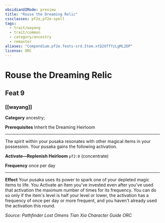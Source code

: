 ```yaml
---
obsidianUIMode: preview
title: "Rouse the Dreaming Relic"
cssclasses: pf2e,pf2e-spell
tags:
  - trait/wayang
  - trait/common
  - category/ancestry
  - remaster
aliases: "Compendium.pf2e.feats-srd.Item.xtQ2OffYzLgML2DP"
license: ORC
---
```

# Rouse the Dreaming Relic
## Feat 9
### [[wayang]]

**Category** ancestry; 



**Prerequisites** Inherit the Dreaming Heirloom
* * *
The spirit within your pusaka resonates with other magical items in your possession. Your pusaka gains the following activation.

**Activate—Replenish Heirloom** `pf2:0` (concentrate)

**Frequency** once per day

* * *

**Effect** Your pusaka uses its power to spark one of your depleted magic items to life. You Activate an Item you've invested even after you've used that activation the maximum number of times for its frequency. You can do so only if the item's level is half your level or lower, the activation has a frequency of once per day or more frequent, and you haven't already used the activation this round.

*Source: Pathfinder Lost Omens Tian Xia Character Guide*
*ORC*